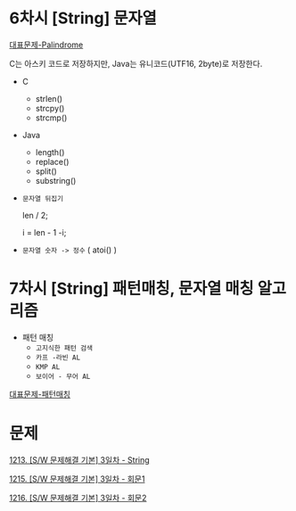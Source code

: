 # 6차시 [String] 문자열
[대표문제-Palindrome](https://github.com/yjkwon07/Algorithm-study/blob/master/SW%EB%AC%B8%EC%A0%9C/D3/1215.%20%5BSW%20%EB%AC%B8%EC%A0%9C%ED%95%B4%EA%B2%B0%20%EA%B8%B0%EB%B3%B8%5D%203%EC%9D%BC%EC%B0%A8%20-%20%ED%9A%8C%EB%AC%B81/Palindrome.cpp)

C는 아스키 코드로 저장하지만, Java는 유니코드(UTF16, 2byte)로 저장한다.
- C
  - strlen()
  - strcpy()
  - strcmp()

- Java
  - length()
  - replace()
  - split()
  - substring()

- `문자열 뒤집기` 

  len / 2;
  
  i = len - 1 -i;
- `문자열 숫자 -> 정수` ( atoi() )


# 7차시 [String] 패턴매칭, 문자열 매칭 알고리즘
- 패턴 매칭
  - `고지식한 패턴 검색`
  - `카프 -라빈 AL`
  - `KMP AL`
  - `보이어 - 무어 AL`
  
[대표문제-패턴매칭](https://github.com/yjkwon07/Algorithm-study/blob/master/SW%EB%AC%B8%EC%A0%9C/D3/1213.%20%5BSW%20%EB%AC%B8%EC%A0%9C%ED%95%B4%EA%B2%B0%20%EA%B8%B0%EB%B3%B8%5D%203%EC%9D%BC%EC%B0%A8%20-%20String/SW_1213.java)

# 문제
[1213. [S/W 문제해결 기본] 3일차 - String](https://github.com/yjkwon07/Algorithm-study/blob/master/SW%EB%AC%B8%EC%A0%9C/D3/1213.%20%5BSW%20%EB%AC%B8%EC%A0%9C%ED%95%B4%EA%B2%B0%20%EA%B8%B0%EB%B3%B8%5D%203%EC%9D%BC%EC%B0%A8%20-%20String/SW_1213.java)

[1215. [S/W 문제해결 기본] 3일차 - 회문1](https://github.com/yjkwon07/Algorithm-study/tree/master/SW%EB%AC%B8%EC%A0%9C/D3/1215.%20%5BSW%20%EB%AC%B8%EC%A0%9C%ED%95%B4%EA%B2%B0%20%EA%B8%B0%EB%B3%B8%5D%203%EC%9D%BC%EC%B0%A8%20-%20%ED%9A%8C%EB%AC%B81)

[1216. [S/W 문제해결 기본] 3일차 - 회문2](https://github.com/yjkwon07/Algorithm-study/blob/master/SW%EB%AC%B8%EC%A0%9C/D3/1216.%20%5BSW%20%EB%AC%B8%EC%A0%9C%ED%95%B4%EA%B2%B0%20%EA%B8%B0%EB%B3%B8%5D%203%EC%9D%BC%EC%B0%A8%20-%20%ED%9A%8C%EB%AC%B82/SW_1216.java)
